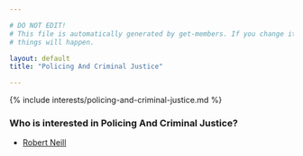 ```yaml
---

# DO NOT EDIT!
# This file is automatically generated by get-members. If you change it, bad
# things will happen.

layout: default
title: "Policing And Criminal Justice"

---
```


{% include interests/policing-and-criminal-justice.md %}

### Who is interested in Policing And Criminal Justice?


* [Robert Neill](members/robert-neill.html)

